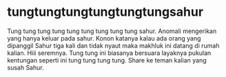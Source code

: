 # tungtungtungtungtungtungsahur

Tung tung tung tung tung tung tung tung tung sahur. Anomali mengerikan yang hanya keluar pada sahur. Konon katanya kalau ada orang yang dipanggil Sahur tiga kali dan tidak nyaut maka makhluk ini datang di rumah kalian. Hiii seremnya. Tung tung ini biasanya bersuara layaknya pukulan kentungan seperti ini tung tung tung tung. Share ke teman kalian yang susah Sahur. 
